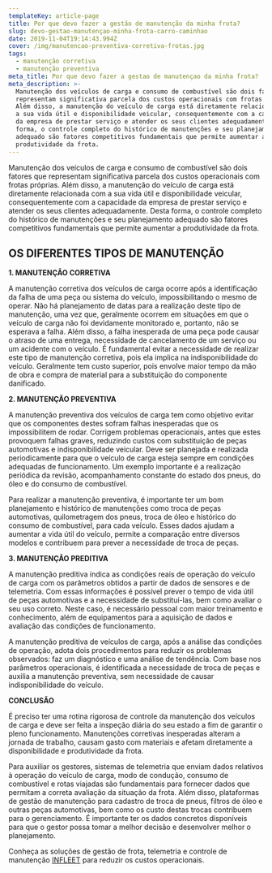 ```yaml
---
templateKey: article-page
title: Por que devo fazer a gestão de manutenção da minha frota?
slug: devo-gestao-manutençao-minha-frota-carro-caminhao
date: 2019-11-04T19:14:43.994Z
cover: /img/manutencao-preventiva-corretiva-frotas.jpg
tags:
  - manutenção corretiva
  - manutenção preventiva
meta_title: Por que devo fazer a gestao de manutençao da minha frota?
meta_description: >-
  Manutenção dos veículos de carga e consumo de combustível são dois fatores que
  representam significativa parcela dos custos operacionais com frotas próprias.
  Além disso, a manutenção do veículo de carga está diretamente relacionada com
  a sua vida útil e disponibilidade veicular, consequentemente com a capacidade
  da empresa de prestar serviço e atender os seus clientes adequadamente. Desta
  forma, o controle completo do histórico de manutenções e seu planejamento
  adequado são fatores competitivos fundamentais que permite aumentar a
  produtividade da frota.
---
```

Manutenção dos veículos de carga e consumo de combustível são dois fatores que representam significativa parcela dos custos operacionais com frotas próprias. Além disso, a manutenção do veículo de carga está diretamente relacionada com a sua vida útil e disponibilidade veicular, consequentemente com a capacidade da empresa de prestar serviço e atender os seus clientes adequadamente. Desta forma, o controle completo do histórico de manutenções e seu planejamento adequado são fatores competitivos fundamentais que permite aumentar a produtividade da frota.

## **OS DIFERENTES TIPOS DE MANUTENÇÃO**

**1. MANUTENÇÃO CORRETIVA**

A manutenção corretiva dos veículos de carga ocorre após a identificação da falha de uma peça ou sistema do veículo, impossibilitando o mesmo de operar. Não há planejamento de datas para a realização deste tipo de manutenção, uma vez que, geralmente ocorrem em situações em que o veículo de carga não foi devidamente monitorado e, portanto, não se esperava a falha. Além disso, a falha inesperada de uma peça pode causar o atraso de uma entrega, necessidade de cancelamento de um serviço ou um acidente com o veículo. É fundamental evitar a necessidade de realizar este tipo de manutenção corretiva, pois ela implica na indisponibilidade do veículo. Geralmente tem custo superior, pois envolve maior tempo da mão de obra e compra de material para a substituição do componente danificado.

**2. MANUTENÇÃO PREVENTIVA**

A manutenção preventiva dos veículos de carga tem como objetivo evitar que os componentes destes sofram falhas inesperadas que os impossibilitem de rodar. Corrigem problemas operacionais, antes que estes provoquem falhas graves, reduzindo custos com substituição de peças automotivas e indisponibilidade veicular. Deve ser planejada e realizada periodicamente para que o veículo de carga esteja sempre em condições adequadas de funcionamento. Um exemplo importante é a realização periódica da revisão, acompanhamento constante do estado dos pneus, do óleo e do consumo de combustível.

Para realizar a manutenção preventiva, é importante ter um bom planejamento e histórico de manutenções como troca de peças automotivas, quilometragem dos pneus, troca de óleo e histórico do consumo de combustível, para cada veículo. Esses dados ajudam a aumentar a vida útil do veículo, permite a comparação entre diversos modelos e contribuem para prever a necessidade de troca de peças.

**3. MANUTENÇÃO PREDITIVA**

A manutenção preditiva indica as condições reais de operação do veículo de carga com os parâmetros obtidos a partir de dados de sensores e de telemetria. Com essas informações é possível prever o tempo de vida útil de peças automotivas e a necessidade de substituí-las, bem como avaliar o seu uso correto. Neste caso, é necessário pessoal com maior treinamento e conhecimento, além de equipamentos para a aquisição de dados e avaliação das condições de funcionamento.

A manutenção preditiva de veículos de carga, após a análise das condições de operação, adota dois procedimentos para reduzir os problemas observados: faz um diagnóstico e uma análise de tendência. Com base nos parâmetros operacionais, é identificada a necessidade de troca de peças e auxilia a manutenção preventiva, sem necessidade de causar indisponibilidade do veículo.

**CONCLUSÃO**

É preciso ter uma rotina rigorosa de controle da manutenção dos veículos de carga e deve ser feita a inspeção diária do seu estado a fim de garantir o pleno funcionamento. Manutenções corretivas inesperadas alteram a jornada de trabalho, causam gasto com materiais e afetam diretamente a disponibilidade e produtividade da frota.

Para auxiliar os gestores, sistemas de telemetria que enviam dados relativos à operação do veículo de carga, modo de condução, consumo de combustível e rotas viajadas são fundamentais para fornecer dados que permitam a correta avaliação da situação da frota. Além disso, plataformas de gestão de manutenção para cadastro de troca de pneus, filtros de óleo e outras peças automotivas, bem como os custo destas trocas contribuem para o gerenciamento.  É importante ter os dados concretos disponíveis para que o gestor possa tomar a melhor decisão e desenvolver melhor o planejamento.

Conheça as soluções de gestão de frota, telemetria e controle de manutenção [INFLEET](https://www.infleet.com.br/) para reduzir os custos operacionais.
